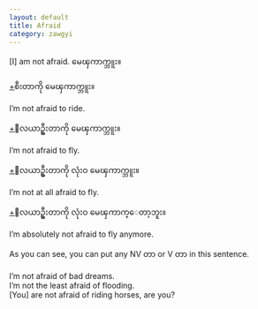 ```yaml
---
layout: default
title: Afraid
category: zawgyi
---
```


<p>[I] am not afraid.<span class='zawgyi'> မေၾကာက္ဘူး။</span></p>

<p class='hide-trigger'><a href="#">+</a><span class='zawgyi'>စီးတာကို မေၾကာက္ဘူး။</span></p>
<p class='hide-this'>I’m not afraid to ride.</p>

<p class='hide-trigger'><a href="#">+</a><span class='zawgyi'>ေလယာဥ္စီးတာကို မေၾကာက္ဘူး။</span></p>
<p class='hide-this'>I’m not afraid to fly.</p>

<p class='hide-trigger'><a href="#">+</a><span class='zawgyi'>ေလယာဥ္စီးတာကို လုံးဝ မေၾကာက္ဘူး။</span></p>
<p class='hide-this'>I’m not at all afraid to fly.</p>

<p class='hide-trigger'><a href="#">+</a><span class='zawgyi'>ေလယာဥ္စီးတာကို လုံးဝ မေၾကာက္ေတာ့ဘူး။</span></p>
<p class='hide-this'>I’m absolutely not afraid to fly anymore.</p>

<p class='hide-this'>As you can see, you can put any NV <span class='zawgyi'>တာ</span> or V <span class='zawgyi'>တာ</span> in this sentence.</p>
<p>I’m not afraid of bad dreams.<br>
I’m not the least afraid of flooding.<br>
[You] are not afraid of riding horses, are you?</p>
